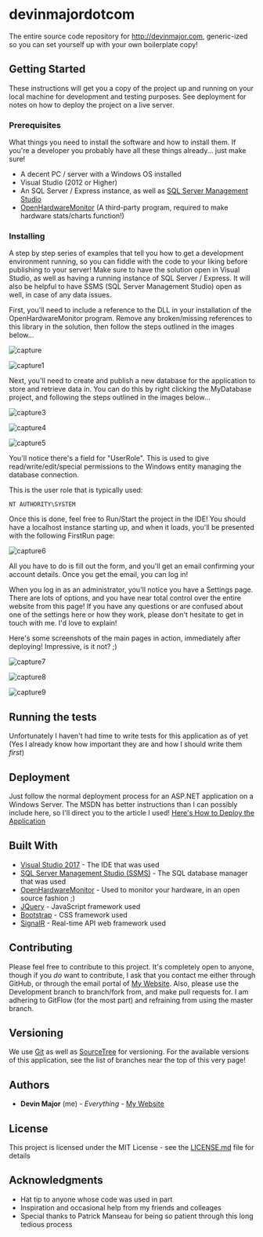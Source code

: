 # devinmajordotcom

The entire source code repository for http://devinmajor.com, generic-ized so you can set yourself up with your own boilerplate copy!

## Getting Started

These instructions will get you a copy of the project up and running on your local machine for development and testing purposes. See deployment for notes on how to deploy the project on a live server.

### Prerequisites

What things you need to install the software and how to install them. If you're a developer you probably have all these things already... just make sure!


* A decent PC / server with a Windows OS installed
* Visual Studio (2012 or Higher)
* An SQL Server / Express instance, as well as [SQL Server Management Studio](https://docs.microsoft.com/en-us/sql/ssms/download-sql-server-management-studio-ssms?view=sql-server-2017)
* [OpenHardwareMonitor](http://openhardwaremonitor.org/) (A third-party program, required to make hardware stats/charts function!)


### Installing

A step by step series of examples that tell you how to get a development environment running, so you can fiddle with the code to your liking before publishing to your server! Make sure to have the solution open in Visual Studio, as well as having a running instance of SQL Server / Express. It will also be helpful to have SSMS (SQL Server Management Studio) open as well, in case of any data issues.

First, you'll need to include a reference to the DLL in your installation of the OpenHardwareMonitor program. Remove any broken/missing references to this library in the solution, then follow the steps outlined in the images below...

![capture](https://user-images.githubusercontent.com/10644309/41570013-18f1ec2a-733b-11e8-8379-24bb324751d6.PNG)

![capture1](https://user-images.githubusercontent.com/10644309/41570044-2983fcf4-733b-11e8-978b-2c6268d17118.PNG)

Next, you'll need to create and publish a new database for the application to store and retrieve data in. You can do this by right clicking the MyDatabase project, and following the steps outlined in the images below...

![capture3](https://user-images.githubusercontent.com/10644309/41570079-336de70c-733b-11e8-882c-2e6cd832041f.PNG)

![capture4](https://user-images.githubusercontent.com/10644309/41570087-3b1c1064-733b-11e8-8081-d50eecb88894.PNG)

![capture5](https://user-images.githubusercontent.com/10644309/41570091-415543b0-733b-11e8-855f-861f926d4221.PNG)

You'll notice there's a field for "UserRole". This is used to give read/write/edit/special permissions to the Windows entity managing the database connection.

This is the user role that is typically used:
```
NT AUTHORITY\SYSTEM
```

Once this is done, feel free to Run/Start the project in the IDE! You should have a localhost instance starting up, and when it loads, you'll be presented with the following FirstRun page:

![capture6](https://user-images.githubusercontent.com/10644309/41570124-57e84b5e-733b-11e8-9673-41558ba0ece3.PNG)

All you have to do is fill out the form, and you'll get an email confirming your account details. Once you get the email, you can log in! 

When you log in as an administrator, you'll notice you have a Settings page. There are lots of options, and you have near total control over the entire website from this page! 
If you have any questions or are confused about one of the settings here or how they work, please don't hesitate to get in touch with me. I'd love to explain!

Here's some screenshots of the main pages in action, immediately after deploying! Impressive, is it not? ;)

![capture7](https://user-images.githubusercontent.com/10644309/41570135-78a0bae8-733b-11e8-9931-81dcb89680e9.PNG)

![capture8](https://user-images.githubusercontent.com/10644309/41570143-8082b734-733b-11e8-8882-8b0ecbe06b42.PNG)

![capture9](https://user-images.githubusercontent.com/10644309/41570149-86adfbd2-733b-11e8-9187-7adb183a2565.PNG)

## Running the tests

Unfortunately I haven't had time to write tests for this application as of yet (Yes I already know how important they are and how I should write them *first*)

## Deployment

Just follow the normal deployment process for an ASP.NET application on a Windows Server. The MSDN has better instructions than I can possibly include here, so I'll direct you to the article I used! 
[Here's How to Deploy the Application](https://docs.microsoft.com/en-us/aspnet/web-forms/overview/deployment/visual-studio-web-deployment/deploying-to-iis)

## Built With

* [Visual Studio 2017](https://www.visualstudio.com/downloads/) - The IDE that was used
* [SQL Server Management Studio (SSMS)](https://docs.microsoft.com/en-us/sql/ssms/download-sql-server-management-studio-ssms?view=sql-server-2017) - The SQL database manager that was used
* [OpenHardwareMonitor](http://openhardwaremonitor.org) - Used to monitor your hardware, in an open source fashion ;)
* [JQuery](https://jquery.com/) - JavaScript framework used
* [Bootstrap](https://getbootstrap.com/) - CSS framework used
* [SignalR](https://www.asp.net/signalr) - Real-time API web framework used

## Contributing

Please feel free to contribute to this project. It's completely open to anyone, though if you *do* want to contribute, I ask that you contact me either through GitHub, or through the email portal of [My Website](https://devinmajor.com/).
Also, please use the Development branch to branch/fork from, and make pull requests for. I am adhering to GitFlow (for the most part) and refraining from using the master branch.

## Versioning

We use [Git](https://git-scm.com/) as well as [SourceTree](https://www.sourcetreeapp.com/) for versioning. For the available versions of this application, see the list of branches near the top of this very page!

## Authors

* **Devin Major** (me) - *Everything* - [My Website](https://devinmajor.com)
## License

This project is licensed under the MIT License - see the [LICENSE.md](LICENSE) file for details

## Acknowledgments

* Hat tip to anyone whose code was used in part
* Inspiration and occasional help from my friends and colleages
* Special thanks to Patrick Manseau for being so patient through this long tedious process

